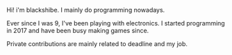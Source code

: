 Hi! i'm blackshibe. I mainly do programming nowadays.

Ever since I was 9, I've been playing with electronics. I started programming in 2017 and have been busy making games since.

Private contributions are mainly related to deadline and my job.